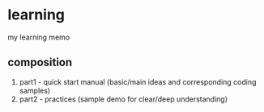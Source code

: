 # learning
my learning memo

## composition
1. part1 - quick start manual (basic/main ideas and corresponding coding samples)
1. part2 - practices (sample demo for clear/deep understanding)

